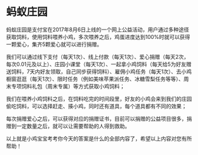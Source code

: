 # 蚂蚁庄园

​        蚂蚁庄园是支付宝在2017年8月6日上线的一个网上公益活动，用户通过多种途径获取饲料，使用饲料喂养小鸡，多次喂养之后，鸡蛋进度达到100%时就可以获得一颗爱心，集齐5颗爱心就可以进行捐赠。

​        我们可以通过线下支付（每天1次）、线上付款（每天1次）、爱心捐赠（每天2次，每次0.01元及以上）、庄园小课堂（每天1次）、一起拿小鸡饲料（每天给5为好友赠送饲料，7天内好友领取，自己同步获得饲料）、雇佣小鸡任务（每天1次）、去小鸡橱窗逛逛（每天1次）、限时任务（例如美味苹果派任务、冰糖雪梨任务等等）、周末专项饲料礼包（周末专属）等方式获取小鸡饲料；

​        我们在喂养小鸡饲料之后，在饲料吃完的时间段里，好友的小鸡会来到我们的庄园偷吃饲料，可以选择赶走、揍小鸡，同时还有道具，每个道具都有不同的效果；

​        每次捐赠爱心之后，可以获得对应的捐赠证书，目前可以捐赠的公益项目很多，捐赠到一定数量之后，就可以让需要帮助的人得到救助。

​        以上就是小鸡宝宝考考你今天的答案是什么的全部内容了，希望以上内容对您有所帮助！
